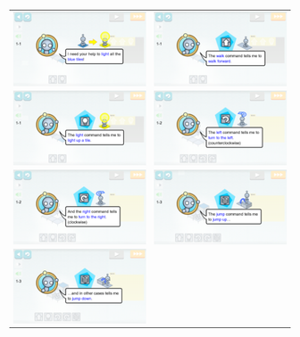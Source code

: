<table border=0>
    <tr>
        <td align="center" valign="middle"> <img src="tut_00.png" alt="help"> </td>
        <td align="center" valign="middle"> <img src="tut_01.png" alt="walk"> </td>
    </tr>
    <tr>
        <td align="center" valign="middle"> <img src="tut_02.png" alt="light"> </td>
        <td align="center" valign="middle"> <img src="tut_03.png" alt="turn left"> </td>
    </tr>
    <tr>
        <td align="center" valign="middle"> <img src="tut_04.png" alt="turn right"> </td>
        <td align="center" valign="middle"> <img src="tut_05.png" alt="jump"> </td>
    </tr>
    <tr>
        <td align="center" valign="middle"> <img src="tut_06.png" alt="jump down"> </td>
    </tr>
</table>
